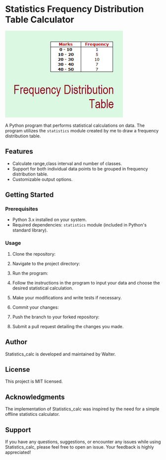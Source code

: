 # Statistics Frequency Distribution Table Calculator

![Statistics Image](./frequencydistributiontable.png)

A Python program that performs statistical calculations on data. The program utilizes the `statistics` module created by me to draw a frequency distribution table.

## Features

- Calculate range,class interval and number of classes.
- Support for both individual data points to be grouped in frequency distribution table.
- Customizable output options.

## Getting Started

### Prerequisites

- Python 3.x installed on your system.
- Required dependencies: `statistics` module (included in Python's standard library).

### Usage

1. Clone the repository:

2. Navigate to the project directory:

3. Run the program:

4. Follow the instructions in the program to input your data and choose the desired statistical calculation.
5. Make your modifications and write tests if necessary.
6. Commit your changes:
7. Push the branch to your forked repository:
8. Submit a pull request detailing the changes you made.

## Author

Statistics_calc is developed and maintained by Walter.

## License

This project is MIT licensed.

## Acknowledgments

The implementation of Statistics_calc was inspired by the need for a simple offline statistics calculator.

## Support

If you have any questions, suggestions, or encounter any issues while using Statistics_calc, please feel free to open an issue. Your feedback is highly appreciated!
